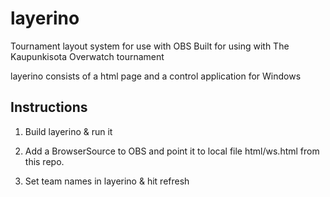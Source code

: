 # layerino
Tournament layout system for use with OBS
Built for using with The Kaupunkisota Overwatch tournament

layerino consists of a html page and a control application for Windows

## Instructions
1) Build layerino & run it

2) Add a BrowserSource to OBS and point it to local file html/ws.html from this repo.

3) Set team names in layerino & hit refresh
